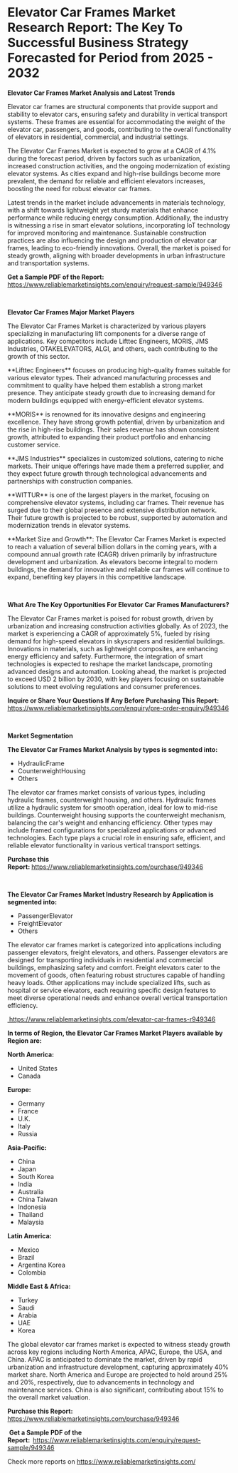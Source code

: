 <p><h1>Elevator Car Frames Market Research Report: The Key To Successful Business Strategy Forecasted for Period from 2025 - 2032</h1></p><p><strong>Elevator Car Frames Market Analysis and Latest Trends</strong></p>
<p><p>Elevator car frames are structural components that provide support and stability to elevator cars, ensuring safety and durability in vertical transport systems. These frames are essential for accommodating the weight of the elevator car, passengers, and goods, contributing to the overall functionality of elevators in residential, commercial, and industrial settings.</p><p>The Elevator Car Frames Market is expected to grow at a CAGR of 4.1% during the forecast period, driven by factors such as urbanization, increased construction activities, and the ongoing modernization of existing elevator systems. As cities expand and high-rise buildings become more prevalent, the demand for reliable and efficient elevators increases, boosting the need for robust elevator car frames.</p><p>Latest trends in the market include advancements in materials technology, with a shift towards lightweight yet sturdy materials that enhance performance while reducing energy consumption. Additionally, the industry is witnessing a rise in smart elevator solutions, incorporating IoT technology for improved monitoring and maintenance. Sustainable construction practices are also influencing the design and production of elevator car frames, leading to eco-friendly innovations. Overall, the market is poised for steady growth, aligning with broader developments in urban infrastructure and transportation systems.</p></p>
<p><strong>Get a Sample PDF of the Report:&nbsp;</strong> <a href="https://www.reliablemarketinsights.com/enquiry/request-sample/949346?utm_campaign=2182&utm_medium=2&utm_source=Github&utm_content=ia&utm_term=23022025&utm_id=elevator-car-frames">https://www.reliablemarketinsights.com/enquiry/request-sample/949346</a></p>
<p>&nbsp;</p>
<p><strong>Elevator Car Frames Major Market Players</strong></p>
<p><p>The Elevator Car Frames Market is characterized by various players specializing in manufacturing lift components for a diverse range of applications. Key competitors include Lifttec Engineers, MORIS, JMS Industries, OTAKELEVATORS, ALGI, and others, each contributing to the growth of this sector.</p><p>**Lifttec Engineers** focuses on producing high-quality frames suitable for various elevator types. Their advanced manufacturing processes and commitment to quality have helped them establish a strong market presence. They anticipate steady growth due to increasing demand for modern buildings equipped with energy-efficient elevator systems.</p><p>**MORIS** is renowned for its innovative designs and engineering excellence. They have strong growth potential, driven by urbanization and the rise in high-rise buildings. Their sales revenue has shown consistent growth, attributed to expanding their product portfolio and enhancing customer service.</p><p>**JMS Industries** specializes in customized solutions, catering to niche markets. Their unique offerings have made them a preferred supplier, and they expect future growth through technological advancements and partnerships with construction companies.</p><p>**WITTUR** is one of the largest players in the market, focusing on comprehensive elevator systems, including car frames. Their revenue has surged due to their global presence and extensive distribution network. Their future growth is projected to be robust, supported by automation and modernization trends in elevator systems.</p><p>**Market Size and Growth**: The Elevator Car Frames Market is expected to reach a valuation of several billion dollars in the coming years, with a compound annual growth rate (CAGR) driven primarily by infrastructure development and urbanization. As  elevators become integral to modern buildings, the demand for innovative and reliable car frames will continue to expand, benefiting key players in this competitive landscape.</p></p>
<p>&nbsp;</p>
<p><strong>What Are The Key Opportunities For Elevator Car Frames Manufacturers?</strong></p>
<p><p>The Elevator Car Frames market is poised for robust growth, driven by urbanization and increasing construction activities globally. As of 2023, the market is experiencing a CAGR of approximately 5%, fueled by rising demand for high-speed elevators in skyscrapers and residential buildings. Innovations in materials, such as lightweight composites, are enhancing energy efficiency and safety. Furthermore, the integration of smart technologies is expected to reshape the market landscape, promoting advanced designs and automation. Looking ahead, the market is projected to exceed USD 2 billion by 2030, with key players focusing on sustainable solutions to meet evolving regulations and consumer preferences.</p></p>
<p><strong>Inquire or Share Your Questions If Any Before Purchasing This Report:</strong> <a href="https://www.reliablemarketinsights.com/enquiry/pre-order-enquiry/949346?utm_campaign=2182&utm_medium=2&utm_source=Github&utm_content=ia&utm_term=23022025&utm_id=elevator-car-frames">https://www.reliablemarketinsights.com/enquiry/pre-order-enquiry/949346</a></p>
<p>&nbsp;</p>
<p><strong>Market Segmentation</strong></p>
<p><strong>The Elevator Car Frames Market Analysis by types is segmented into:</strong></p>
<p><ul><li>HydraulicFrame</li><li>CounterweightHousing</li><li>Others</li></ul></p>
<p><p>The elevator car frames market consists of various types, including hydraulic frames, counterweight housing, and others. Hydraulic frames utilize a hydraulic system for smooth operation, ideal for low to mid-rise buildings. Counterweight housing supports the counterweight mechanism, balancing the car's weight and enhancing efficiency. Other types may include framed configurations for specialized applications or advanced technologies. Each type plays a crucial role in ensuring safe, efficient, and reliable elevator functionality in various vertical transport settings.</p></p>
<p><strong>Purchase this Report:&nbsp;</strong><a href="https://www.reliablemarketinsights.com/purchase/949346?utm_campaign=2182&utm_medium=2&utm_source=Github&utm_content=ia&utm_term=23022025&utm_id=elevator-car-frames">https://www.reliablemarketinsights.com/purchase/949346</a></p>
<p>&nbsp;</p>
<p><strong>The Elevator Car Frames Market Industry Research by Application is segmented into:</strong></p>
<p><ul><li>PassengerElevator</li><li>FreightElevator</li><li>Others</li></ul></p>
<p><p>The elevator car frames market is categorized into applications including passenger elevators, freight elevators, and others. Passenger elevators are designed for transporting individuals in residential and commercial buildings, emphasizing safety and comfort. Freight elevators cater to the movement of goods, often featuring robust structures capable of handling heavy loads. Other applications may include specialized lifts, such as hospital or service elevators, each requiring specific design features to meet diverse operational needs and enhance overall vertical transportation efficiency.</p></p>
<p><a href="https://www.reliablemarketinsights.com/elevator-car-frames-r949346?utm_campaign=2182&utm_medium=2&utm_source=Github&utm_content=ia&utm_term=23022025&utm_id=elevator-car-frames">&nbsp;https://www.reliablemarketinsights.com/elevator-car-frames-r949346</a></p>
<p><strong>In terms of Region, the Elevator Car Frames Market Players available by Region are:</strong></p>
<p>
    <p> <strong> North America: </strong>
        <ul>
            <li>United States</li>
            <li>Canada</li>
        </ul>
        </p> 
    <p> <strong> Europe: </strong>
        <ul>
            <li>Germany</li>
            <li>France</li>
            <li>U.K.</li>
            <li>Italy</li>
            <li>Russia</li>
        </ul>
        </p> 
    <p> <strong> Asia-Pacific: </strong>
        <ul>
            <li>China</li>
            <li>Japan</li>
            <li>South Korea</li>
            <li>India</li>
            <li>Australia</li>
            <li>China Taiwan</li>
            <li>Indonesia</li>
            <li>Thailand</li>
            <li>Malaysia</li>
        </ul>
        </p> 
    <p> <strong> Latin America: </strong>
        <ul>
            <li>Mexico</li>
            <li>Brazil</li>
            <li>Argentina Korea</li>
            <li>Colombia</li>
        </ul>
        </p> 
    <p> <strong> Middle East & Africa: </strong>
        <ul>
            <li>Turkey</li>
            <li>Saudi</li>
            <li>Arabia</li>
            <li>UAE</li>
            <li>Korea</li>
        </ul>
    </p>
    </p>
<p><p>The global elevator car frames market is expected to witness steady growth across key regions including North America, APAC, Europe, the USA, and China. APAC is anticipated to dominate the market, driven by rapid urbanization and infrastructure development, capturing approximately 40% market share. North America and Europe are projected to hold around 25% and 20%, respectively, due to advancements in technology and maintenance services. China is also significant, contributing about 15% to the overall market valuation.</p></p>
<p><strong>Purchase this Report: </strong><a href="https://www.reliablemarketinsights.com/purchase/949346?utm_campaign=2182&utm_medium=2&utm_source=Github&utm_content=ia&utm_term=23022025&utm_id=elevator-car-frames">https://www.reliablemarketinsights.com/purchase/949346</a></p>
<p>&nbsp;<strong>Get a Sample PDF of the Report:&nbsp;&nbsp;</strong><a href="https://www.reliablemarketinsights.com/enquiry/request-sample/949346?utm_campaign=2182&utm_medium=2&utm_source=Github&utm_content=ia&utm_term=23022025&utm_id=elevator-car-frames">https://www.reliablemarketinsights.com/enquiry/request-sample/949346</a></p>
<p><strong></strong></p>
<p>Check more reports on <a href="https://www.reliablemarketinsights.com/?utm_campaign=2182&utm_medium=2&utm_source=Github&utm_content=ia&utm_term=23022025&utm_id=elevator-car-frames">https://www.reliablemarketinsights.com/</a></p>